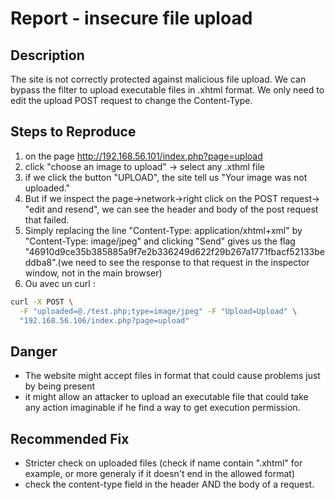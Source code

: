 # Report - insecure file upload

## Description

The site is not correctly protected against malicious file upload. We can bypass the filter to upload executable files in .xhtml format. We only need to edit the upload POST request to change the Content-Type.


## Steps to Reproduce

1. on the page http://192.168.56.101/index.php?page=upload
2. click "choose an image to upload" -> select any .xthml file
3. if we click the button "UPLOAD", the site tell us "Your image was not uploaded."
4. But if we inspect the page->network->right click on the POST request-> "edit and resend", we can see the header and body of the post request that failed.
5. Simply replacing the line "Content-Type: application/xhtml+xml" by "Content-Type: image/jpeg"
and clicking "Send" gives us the flag "46910d9ce35b385885a9f7e2b336249d622f29b267a1771fbacf52133beddba8".(we need to see the response to that request in the inspector window, not in the main browser)
6. Ou avec un curl : 
``` bash
curl -X POST \
  -F "uploaded=@./test.php;type=image/jpeg" -F "Upload=Upload" \
  "192.168.56.106/index.php?page=upload"
```
## Danger

- The website might accept files in format that could cause problems just by being present
- it might allow an attacker to upload an executable file that could take any action imaginable if he find a way to get execution permission.


## Recommended Fix

- Stricter check on uploaded files (check if name contain ".xhtml" for example, or more generaly if it doesn't end in the allowed format)
- check the content-type field in the header AND the body of a request.
